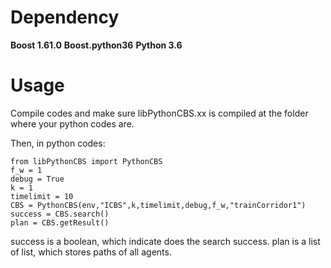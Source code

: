# Dependency

**Boost 1.61.0**
**Boost.python36**
**Python 3.6**

# Usage

Compile codes and make sure libPythonCBS.xx is compiled at the folder where your python codes are.

Then, in python codes:

```
from libPythonCBS import PythonCBS
f_w = 1
debug = True
k = 1
timelimit = 10
CBS = PythonCBS(env,"ICBS",k,timelimit,debug,f_w,"trainCorridor1")
success = CBS.search()
plan = CBS.getResult()
```
success is a boolean, which indicate does the search success.
plan is a list of list, which stores paths of all agents.
